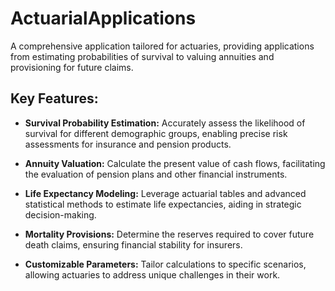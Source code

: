 # ActuarialApplications
A comprehensive application tailored for actuaries, providing applications from estimating probabilities of survival to valuing annuities and provisioning for future claims.
## Key Features:

- **Survival Probability Estimation:** Accurately assess the likelihood of survival for different demographic groups, enabling precise risk assessments for insurance and pension products.

- **Annuity Valuation:** Calculate the present value of cash flows, facilitating the evaluation of pension plans and other financial instruments.

- **Life Expectancy Modeling:** Leverage actuarial tables and advanced statistical methods to estimate life expectancies, aiding in strategic decision-making.

- **Mortality Provisions:** Determine the reserves required to cover future death claims, ensuring financial stability for insurers.

- **Customizable Parameters:** Tailor calculations to specific scenarios, allowing actuaries to address unique challenges in their work.
